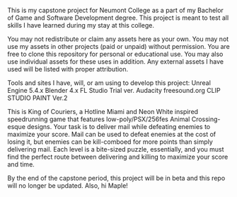 This is my capstone project for Neumont College as a part of my Bachelor of Game and Software Development degree.
This project is meant to test all skills I have learned during my stay at this college.

You may not redistribute or claim any assets here as your own.
You may not use my assets in other projects (paid or unpaid) without permission.
You are free to clone this repository for personal or educational use. You may also use individual assets for these uses in addition.
Any external assets I have used will be listed with proper attribution.

Tools and sites I have, will, or am using to develop this project:
Unreal Engine 5.4.x
Blender 4.x
FL Studio Trial ver.
Audacity
freesound.org
CLIP STUDIO PAINT Ver.2

This is King of Couriers, a Hotline Miami and Neon White inspired speedrunning game that features low-poly/PSX/256fes Animal Crossing-esque designs.
Your task is to deliver mail while defeating enemies to maximize your score. Mail can be used to defeat enemies at the cost of losing it, but enemies can be kill-comboed for more points
than simply delivering mail. Each level is a bite-sized puzzle, essentially, and you must find the perfect route between delivering and killing to maximize your score and time.



By the end of the capstone period, this project will be in beta and this repo will no longer be updated.
Also, hi Maple!
